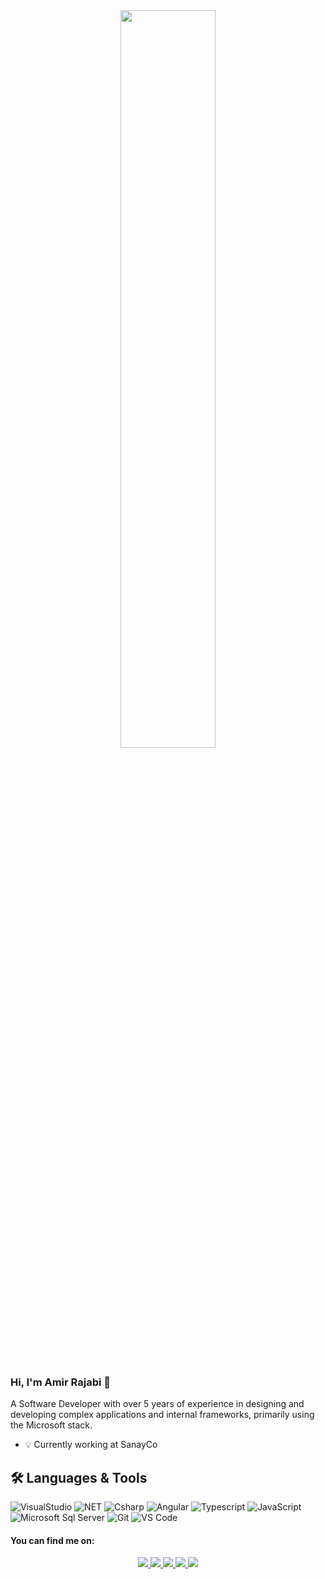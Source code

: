 <div align="center">
  <img width=55% src="https://c.tenor.com/NOYF3f82b_gAAAAC/programmer.gif" />
</div>
  
<br> 

### Hi, I'm Amir Rajabi 👋
A Software Developer with over 5 years of experience in designing and developing complex applications and internal frameworks, primarily using the Microsoft stack.
- 💡 Currently working at SanayCo

## 🛠️ Languages & Tools
![VisualStudio](https://img.shields.io/badge/-Visual%20Studio-blueviolet?style=flat-square&logo=visualstudio)
![NET](https://img.shields.io/badge/-.NET-blueviolet?style=flat-square&logo=dotnet)
![Csharp](https://img.shields.io/badge/-Csharp-blueviolet?style=flat-square&logo=csharp&logoColor=ffffff)
![Angular](https://img.shields.io/badge/-Angular-red?style=flat-square&logo=angular)
![Typescript](https://img.shields.io/npm/types/typescript?color=007acc&label=%20%20%20&logo=typescript&logoColor=ffffff&style=flat-square)
![JavaScript](https://img.shields.io/badge/-JavaScript-%23F7DF1C?style=flat-square&logo=javascript&logoColor=000000&labelColor=%23F7DF1C&color=%23FFCE5A)
![Microsoft Sql Server](https://img.shields.io/badge/-Sql%20Server-CC2927?style=flat-square&logo=microsoft-sql-server&logoColor=ffffff)
![Git](https://img.shields.io/badge/-Git-%23F05032?style=flat-square&logo=git&logoColor=%23ffffff)
![VS Code](http://img.shields.io/badge/-VS%20Code-007ACC?style=flat-square&logo=visual-studio-code&logoColor=ffffff)

#### You can find me on:
<p align="center">
<a href="https://twitter.com/amirerajabi" target="_blank">
  <img src="https://img.shields.io/badge/Twitter-1DA1F2?style=for-the-badge&logo=twitter&logoColor=white" />
 </a>
 <a href="https://www.linkedin.com/in/amirerajabi" target="_blank">
  <img src="https://img.shields.io/badge/LinkedIn-0077B5?style=for-the-badge&logo=linkedin&logoColor=white" />
 </a>
  <a href="http://t.me/amirerajabi" target="_blank">
  <img src="https://img.shields.io/badge/Telegram-2CA5E0?style=for-the-badge&logo=telegram&logoColor=white" />
 </a>
 <a href="mailto:amirerajabi@gmail.com" target="_blank">
  <img src="https://img.shields.io/badge/-Mail-yellowgreen?style=for-the-badge&logo=gmail&logoColor=white" />
 </a>
  <a href="https://stackoverflow.com/users/8712023/amir-rajabi" target="_blank">
  <img src="https://img.shields.io/badge/-STACKOVERFLOW-important?style=for-the-badge&logo=stackoverflow&logoColor=white" />
 </a>
</p>

<!--
**amirerajabi/amirerajabi** is a ✨ _special_ ✨ repository because its `README.md` (this file) appears on your GitHub profile.

Here are some ideas to get you started:

- 🔭 I’m currently working on ...
- 🌱 I’m currently learning ...
- 👯 I’m looking to collaborate on ...
- 🤔 I’m looking for help with ...
- 💬 Ask me about ...
- 📫 How to reach me: ...
- 😄 Pronouns: ...
- ⚡ Fun fact: ...
-->
